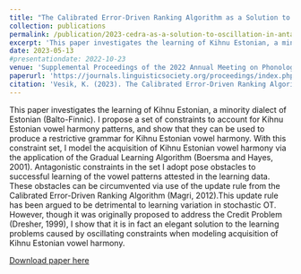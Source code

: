 ```yaml
---
title: "The Calibrated Error-Driven Ranking Algorithm as a Solution to Oscillation in Antagonistic Constraints: A Necessary Bias for Algorithmic Learning of Kihnu Estonian"
collection: publications
permalink: /publication/2023-cedra-as-a-solution-to-oscillation-in-antagonistic-constraints
excerpt: 'This paper investigates the learning of Kihnu Estonian, a minority dialect of Estonian (Balto-Finnic). I propose a set of constraints to account for Kihnu Estonian vowel harmony patterns, and show that they can be used to produce a restrictive grammar for Kihnu Estonian vowel harmony. With this constraint set, I model the acquisition of Kihnu Estonian vowel harmony via the application of the Gradual Learning Algorithm (Boersma and Hayes, 2001). Antagonistic constraints in the set I adopt pose obstacles to successful learning of the vowel patterns attested in the learning data. These obstacles can be circumvented via use of the update rule from the Calibrated Error-Driven Ranking Algorithm (Magri, 2012).This update rule has been argued to be detrimental to learning variation in stochastic OT. However, though it was originally proposed to address the Credit Problem (Dresher, 1999), I show that it is in fact an elegant solution to the learning problems caused by oscillating constraints when modeling acquisition of Kihnu Estonian vowel harmony.'
date: 2023-05-13
#presentationdate: 2022-10-23
venue: 'Supplemental Proceedings of the 2022 Annual Meeting on Phonology'
paperurl: 'https://journals.linguisticsociety.org/proceedings/index.php/amphonology/article/view/5429'
citation: 'Vesik, K. (2023). The Calibrated Error-Driven Ranking Algorithm as a Solution to Oscillation in Antagonistic Constraints: A Necessary Bias for Algorithmic Learning of Kihnu Estonian. In N. Elkins, B. Hayes, J. Jo,  & J. L. Siah (Eds.), <i>Supplemental Proceedings of the 2022 Annual Meeting on Phonology</i>. Washington, DC: Linguistic Society of America. https://doi.org/10.3765/amp.v10i0.5429'
---
```

This paper investigates the learning of Kihnu Estonian, a minority dialect of Estonian (Balto-Finnic). I propose a set of constraints to account for Kihnu Estonian vowel harmony patterns, and show that they can be used to produce a restrictive grammar for Kihnu Estonian vowel harmony. With this constraint set, I model the acquisition of Kihnu Estonian vowel harmony via the application of the Gradual Learning Algorithm (Boersma and Hayes, 2001). Antagonistic constraints in the set I adopt pose obstacles to successful learning of the vowel patterns attested in the learning data. These obstacles can be circumvented via use of the update rule from the Calibrated Error-Driven Ranking Algorithm (Magri, 2012).This update rule has been argued to be detrimental to learning variation in stochastic OT. However, though it was originally proposed to address the Credit Problem (Dresher, 1999), I show that it is in fact an elegant solution to the learning problems caused by oscillating constraints when modeling acquisition of Kihnu Estonian vowel harmony.

[Download paper here](https://journals.linguisticsociety.org/proceedings/index.php/amphonology/article/view/5429/5231)

<!--Recommended citation: 
Vesik, K. (2023). The Calibrated Error-Driven Ranking Algorithm as a Solution to Oscillation in Antagonistic Constraints: A Necessary Bias for Algorithmic Learning of Kihnu Estonian. In N. Elkins, B. Hayes, J. Jo,  & J. L. Siah (Eds.), <i>Supplemental Proceedings of the 2022 Annual Meeting on Phonology</i>. Washington, DC: Linguistic Society of America. https://doi.org/10.3765/amp.v10i0.5429-->
